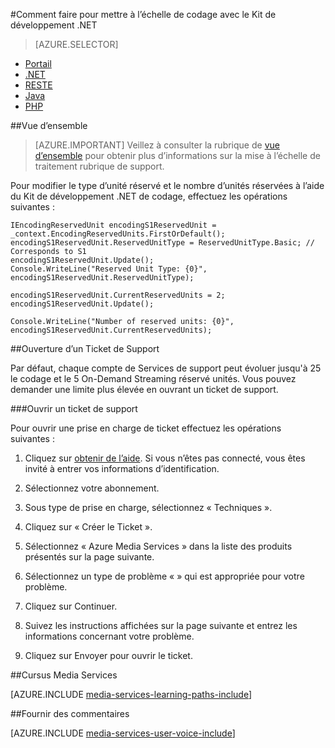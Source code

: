 <properties 
    pageTitle="Comment faire pour ajouter des unités de codage" 
    description="Découvrez comment l’ajout d’unités de codage avec .NET"  
    services="media-services" 
    documentationCenter="" 
    authors="juliako" 
    manager="erikre" 
    editor=""/>

<tags 
    ms.service="media-services" 
    ms.workload="media" 
    ms.tgt_pltfrm="na" 
    ms.devlang="na" 
    ms.topic="article" 
    ms.date="09/01/2016"
    ms.author="juliako;milangada;gtrifonov"/>


#<a name="how-to-scale-encoding-with-net-sdk"></a>Comment faire pour mettre à l’échelle de codage avec le Kit de développement .NET

> [AZURE.SELECTOR]
- [Portail](media-services-portal-scale-media-processing.md )
- [.NET](media-services-dotnet-encoding-units.md)
- [RESTE](https://msdn.microsoft.com/library/azure/dn859236.aspx)
- [Java](https://github.com/southworkscom/azure-sdk-for-media-services-java-samples)
- [PHP](https://github.com/Azure/azure-sdk-for-php/tree/master/examples/MediaServices)

##<a name="overview"></a>Vue d’ensemble

>[AZURE.IMPORTANT] Veillez à consulter la rubrique de [vue d’ensemble](media-services-scale-media-processing-overview.md) pour obtenir plus d’informations sur la mise à l’échelle de traitement rubrique de support.
 
Pour modifier le type d’unité réservé et le nombre d’unités réservées à l’aide du Kit de développement .NET de codage, effectuez les opérations suivantes :

    IEncodingReservedUnit encodingS1ReservedUnit = _context.EncodingReservedUnits.FirstOrDefault();
    encodingS1ReservedUnit.ReservedUnitType = ReservedUnitType.Basic; // Corresponds to S1
    encodingS1ReservedUnit.Update();
    Console.WriteLine("Reserved Unit Type: {0}", encodingS1ReservedUnit.ReservedUnitType);
    
    encodingS1ReservedUnit.CurrentReservedUnits = 2;
    encodingS1ReservedUnit.Update();
    
    Console.WriteLine("Number of reserved units: {0}", encodingS1ReservedUnit.CurrentReservedUnits);

##<a name="opening-a-support-ticket"></a>Ouverture d’un Ticket de Support

Par défaut, chaque compte de Services de support peut évoluer jusqu'à 25 le codage et le 5 On-Demand Streaming réservé unités. Vous pouvez demander une limite plus élevée en ouvrant un ticket de support.

###<a name="open-a-support-ticket"></a>Ouvrir un ticket de support

Pour ouvrir une prise en charge de ticket effectuez les opérations suivantes :

1. Cliquez sur [obtenir de l’aide](https://manage.windowsazure.com/?getsupport=true). Si vous n’êtes pas connecté, vous êtes invité à entrer vos informations d’identification.

1. Sélectionnez votre abonnement.

1. Sous type de prise en charge, sélectionnez « Techniques ».

1. Cliquez sur « Créer le Ticket ».

1. Sélectionnez « Azure Media Services » dans la liste des produits présentés sur la page suivante.

1. Sélectionnez un type de problème « » qui est appropriée pour votre problème.

1. Cliquez sur Continuer.

1. Suivez les instructions affichées sur la page suivante et entrez les informations concernant votre problème.

1. Cliquez sur Envoyer pour ouvrir le ticket.



##<a name="media-services-learning-paths"></a>Cursus Media Services

[AZURE.INCLUDE [media-services-learning-paths-include](../../includes/media-services-learning-paths-include.md)]

##<a name="provide-feedback"></a>Fournir des commentaires

[AZURE.INCLUDE [media-services-user-voice-include](../../includes/media-services-user-voice-include.md)]
